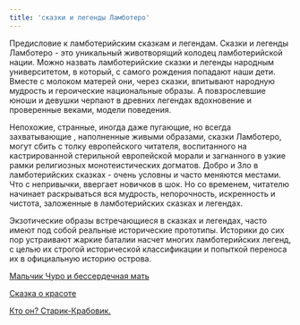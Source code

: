 ```yaml
---
title: 'сказки и легенды Ламботеро'
---
```


Предисловие к ламботерийским сказкам и легендам.
Сказки и легенды Ламботеро - это уникальный животворящий колодец ламботерийской нации.
Можно назвать ламботерийские сказки и легенды народным университетом, в который, с самого рождения попадают наши дети. Вместе с молоком матерей они, через сказки, впитывают народную мудрость и героические национальные образы. А повзрослевшие юноши и девушки черпают в древних легендах вдохновение и проверенные веками, модели поведения.

Непохожие, странные, иногда даже пугающие, но всегда захватывающие , наполненные живыми образами, сказки Ламботеро, могут сбить с толку европейского читателя, воспитанного на кастрированной стерильной европейской морали и загнанного в узкие рамки религиозных монотеистических догматов.
Добро и Зло в ламботерийских сказках - очень условны и часто меняются местами. Что с непривычки, ввергает новичков в шок. Но со временем, читателю начинает раскрываться вся мудрость, непорочность, искренность и чистота, заложенные в ламботерийских сказках и легендах.

Экзотические образы встречающиеся в сказках и легендах, часто имеют под собой реальные исторические прототипы. Историки до сих пор устраивают жаркие баталии насчет многих ламботерийских легенд, с целью их строгой исторической классификации и попыткой переноса их в официальную историю острова.  

[Мальчик Чуро и бессердечная мать](http://lambopedia.ru/svyashennoe-korolevstvo-lambotero/khronologiya-korolevstva/skazki-i-legendy-lambotero/malchik-churo-i-besserdechnaya-mat)

[Сказка о красоте](http://lambopedia.ru/svyashennoe-korolevstvo-lambotero/khronologiya-korolevstva/skazki-i-legendy-lambotero/skazka-o-krasote)

[Кто он? Старик-Крабовик.](http://lambopedia.ru/svyashennoe-korolevstvo-lambotero/khronologiya-korolevstva/skazki-i-legendy-lambotero/kto-on-starik-krabovik)